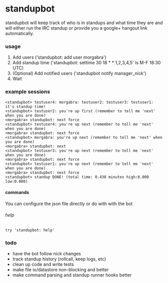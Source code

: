standupbot
==========

standupbot will keep track of who is in standups and what time they are and will either run the IRC standup or provide you a google+ hangout link automatically.

### usage

1. Add users ('standupbot: add user morgabra')
2. Add standup time ('standupbot: settime 30 18 * * 1,2,3,4,5' is M-F 18:30 UTC)
3. (Optional) Add notified users ('standupbot notify manager_nick')
4. Wait

### example sessions
    <standupbot> testuser4: morgabra: testuser2: testuser3: testuser1: it's standup time!
    <standupbot> testuser2: you're up first (remember to tell me 'next' when you are done)
    <morgabra> standupbot: next force
    <standupbot> testuser4: you're up next (remember to tell me 'next' when you are done)
    <morgabra> standupbot: next force
    <standupbot> morgabra: you're up next (remember to tell me 'next' when you are done)
    <morgabra> standupbot: next
    <standupbot> testuser3: you're up next (remember to tell me 'next' when you are done)
    <morgabra> standupbot: next force
    <standupbot> testuser1: you're up next (remember to tell me 'next' when you are done)
    <morgabra> standupbot: next force
    <standupbot> standup DONE! (total time: 0.438 minutes high:0.000 low:0.000)

#### commands
You can configure the json file directly or do with with the bot

###### help
    try 'standupbot: help'

### todo

* have the bot follow nick changes
* track standup history (rollcall, keep logs, etc)
* clean up code and write tests
* make file io/datastore non-blocking and better
* make command parsing and standup runner hooks better